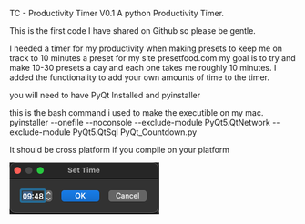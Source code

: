 TC - Productivity Timer V0.1 
A python Productivity Timer.

This is the first code I have shared on Github so please be gentle. 

I needed a timer for my productivity when making presets to keep me on track to 10 minutes a preset for my site presetfood.com 
my goal is to try and make 10-30 presets a day and each one takes me roughly 10 minutes. 
I added the functionality to add your own amounts of time to the timer. 

you will need to have PyQt Installed and pyinstaller

this is the bash command i used to make the executible on my mac.
pyinstaller --onefile --noconsole --exclude-module PyQt5.QtNetwork --exclude-module PyQt5.QtSql PyQt_Countdown.py

It should be cross platform if you compile on your platform 

![Screenshot](Screenshot2.png)

